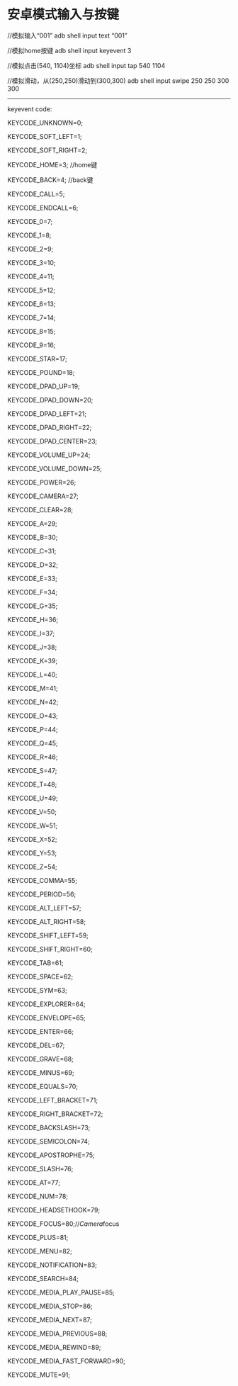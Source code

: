 # 安卓模式输入与按键

//模拟输入“001” adb shell input text “001”

//模拟home按键 adb shell input keyevent 3

//模拟点击(540, 1104)坐标 adb shell input tap 540 1104

//模拟滑动，从(250,250)滑动到(300,300) adb shell input swipe 250 250 300 300

------

keyevent code:

KEYCODE_UNKNOWN=0;

KEYCODE_SOFT_LEFT=1;

KEYCODE_SOFT_RIGHT=2;

KEYCODE_HOME=3;   //home键

KEYCODE_BACK=4;   //back键

KEYCODE_CALL=5;

KEYCODE_ENDCALL=6;

KEYCODE_0=7;

KEYCODE_1=8;

KEYCODE_2=9;

KEYCODE_3=10;

KEYCODE_4=11;

KEYCODE_5=12;

KEYCODE_6=13;

KEYCODE_7=14;

KEYCODE_8=15;

KEYCODE_9=16;

KEYCODE_STAR=17;

KEYCODE_POUND=18;

KEYCODE_DPAD_UP=19;

KEYCODE_DPAD_DOWN=20;

KEYCODE_DPAD_LEFT=21;

KEYCODE_DPAD_RIGHT=22;

KEYCODE_DPAD_CENTER=23;

KEYCODE_VOLUME_UP=24;

KEYCODE_VOLUME_DOWN=25;

KEYCODE_POWER=26;

KEYCODE_CAMERA=27;

KEYCODE_CLEAR=28;

KEYCODE_A=29;

KEYCODE_B=30;

KEYCODE_C=31;

KEYCODE_D=32;

KEYCODE_E=33;

KEYCODE_F=34;

KEYCODE_G=35;

KEYCODE_H=36;

KEYCODE_I=37;

KEYCODE_J=38;

KEYCODE_K=39;

KEYCODE_L=40;

KEYCODE_M=41;

KEYCODE_N=42;

KEYCODE_O=43;

KEYCODE_P=44;

KEYCODE_Q=45;

KEYCODE_R=46;

KEYCODE_S=47;

KEYCODE_T=48;

KEYCODE_U=49;

KEYCODE_V=50;

KEYCODE_W=51;

KEYCODE_X=52;

KEYCODE_Y=53;

KEYCODE_Z=54;

KEYCODE_COMMA=55;

KEYCODE_PERIOD=56;

KEYCODE_ALT_LEFT=57;

KEYCODE_ALT_RIGHT=58;

KEYCODE_SHIFT_LEFT=59;

KEYCODE_SHIFT_RIGHT=60;

KEYCODE_TAB=61;

KEYCODE_SPACE=62;

KEYCODE_SYM=63;

KEYCODE_EXPLORER=64;

KEYCODE_ENVELOPE=65;

KEYCODE_ENTER=66;

KEYCODE_DEL=67;

KEYCODE_GRAVE=68;

KEYCODE_MINUS=69;

KEYCODE_EQUALS=70;

KEYCODE_LEFT_BRACKET=71;

KEYCODE_RIGHT_BRACKET=72;

KEYCODE_BACKSLASH=73;

KEYCODE_SEMICOLON=74;

KEYCODE_APOSTROPHE=75;

KEYCODE_SLASH=76;

KEYCODE_AT=77;

KEYCODE_NUM=78;

KEYCODE_HEADSETHOOK=79;

KEYCODE_FOCUS=80;//*Camera*focus

KEYCODE_PLUS=81;

KEYCODE_MENU=82;

KEYCODE_NOTIFICATION=83;

KEYCODE_SEARCH=84;

KEYCODE_MEDIA_PLAY_PAUSE=85;

KEYCODE_MEDIA_STOP=86;

KEYCODE_MEDIA_NEXT=87;

KEYCODE_MEDIA_PREVIOUS=88;

KEYCODE_MEDIA_REWIND=89;

KEYCODE_MEDIA_FAST_FORWARD=90;

KEYCODE_MUTE=91;